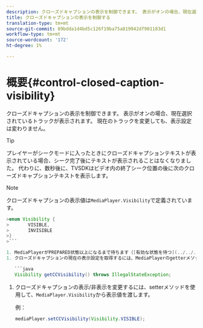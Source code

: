 ```yaml
---
description: クローズドキャプションの表示を制御できます。 表示がオンの場合、現在選択されているトラックが表示されます。 現在のトラックを変更しても、表示設定は変わりません。
title: クローズドキャプションの表示を制御する
translation-type: tm+mt
source-git-commit: 89bdda1d4bd5c126f19ba75a819942df901183d1
workflow-type: tm+mt
source-wordcount: '172'
ht-degree: 1%

---
```



# 概要{#control-closed-caption-visibility}

クローズドキャプションの表示を制御できます。 表示がオンの場合、現在選択されているトラックが表示されます。 現在のトラックを変更しても、表示設定は変わりません。

>[!TIP]
>
>プレイヤーがシークモードに入ったときにクローズドキャプションテキストが表示されている場合、シーク完了後にテキストが表示されることはなくなりました。 代わりに、数秒後に、TVSDKはビデオ内の終了シーク位置の後に次のクローズドキャプションテキストを表示します。

>[!NOTE]
>
>クローズドキャプションの表示値は`MediaPlayer.Visibility`で定義されています。
>
>
```java
>enum Visibility { 
>       VISIBLE,  
>       INVISIBLE 
>}
>```

1. MediaPlayerがPREPARED状態以上になるまで待ちます（[有効な状態を待つ](../../../tvsdk-1.4-for-android/ui-configure/android-1.4-ui-state-prepared-wait-for.md)を参照）。
1. クローズドキャプションの現在の表示設定を取得するには、MediaPlayerのgetterメソッドを使用します。このメソッドは、表示値を返します。

   ```java
   Visibility getCCVisibility() throws IllegalStateException;
   ```

1. クローズドキャプションの表示/非表示を変更するには、setterメソッドを使用して、`MediaPlayer.Visibility`から表示値を渡します。

   例：

   ```java
   mediaPlayer.setCCVisibility(Visibility.VISIBLE);
   ```


